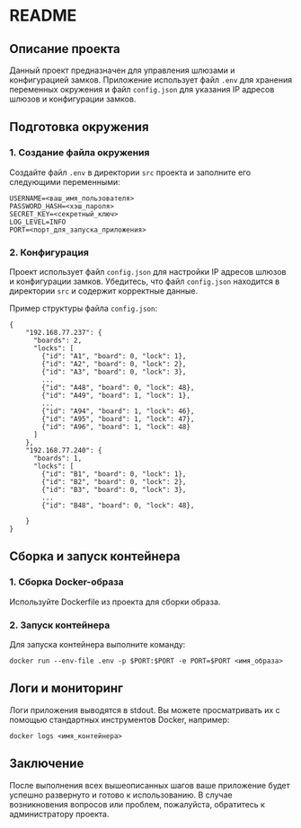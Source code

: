 # README

## Описание проекта

Данный проект предназначен для управления шлюзами и конфигурацией замков. Приложение использует файл  `.env`  для хранения переменных окружения и файл  `config.json`  для указания IP адресов шлюзов и конфигурации замков.

## Подготовка окружения
### 1. Создание файла окружения
Создайте файл  `.env`  в директории `src` проекта и заполните его следующими переменными:

    USERNAME=<ваш_имя_пользователя>
    PASSWORD_HASH=<хэш_пароля>
    SECRET_KEY=<секретный_ключ>
    LOG_LEVEL=INFO
    PORT=<порт_для_запуска_приложения>

### 2. Конфигурация
Проект использует файл  `config.json`  для настройки IP адресов шлюзов и конфигурации замков. Убедитесь, что файл  `config.json`  находится в директории  `src`  и содержит корректные данные.

Пример структуры файла  `config.json`:

    {
        "192.168.77.237": {
          "boards": 2,
          "locks": [
            {"id": "A1", "board": 0, "lock": 1},
            {"id": "A2", "board": 0, "lock": 2},
            {"id": "A3", "board": 0, "lock": 3},
            ...
            {"id": "A48", "board": 0, "lock": 48},
            {"id": "A49", "board": 1, "lock": 1},
            ...
            {"id": "A94", "board": 1, "lock": 46},
            {"id": "A95", "board": 1, "lock": 47},
            {"id": "A96", "board": 1, "lock": 48}
          ]
        },
        "192.168.77.240": {
          "boards": 1,
          "locks": [
            {"id": "B1", "board": 0, "lock": 1},
            {"id": "B2", "board": 0, "lock": 2},
            {"id": "B3", "board": 0, "lock": 3},
            ...
            {"id": "B48", "board": 0, "lock": 48},
          
        }
    }

## Сборка и запуск контейнера

### 1. Сборка Docker-образа

Используйте Dockerfile из проекта для сборки образа.

### 2. Запуск контейнера

Для запуска контейнера выполните команду:

    docker run --env-file .env -p $PORT:$PORT -e PORT=$PORT <имя_образа>

## Логи и мониторинг

Логи приложения выводятся в stdout. Вы можете просматривать их с помощью стандартных инструментов Docker, например:

    docker logs <имя_контейнера>

## Заключение

После выполнения всех вышеописанных шагов ваше приложение будет успешно развернуто и готово к использованию. В случае возникновения вопросов или проблем, пожалуйста, обратитесь к администратору проекта.
